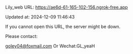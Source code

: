 Lily_web URL: https://ae6d-61-165-102-156.ngrok-free.app

Updated at: 2024-12-09 11:46:43

If you cannot open this URL, the server might be down.

Please contact: 

goley04@foxmail.com Or Wechat:GL_yeaH